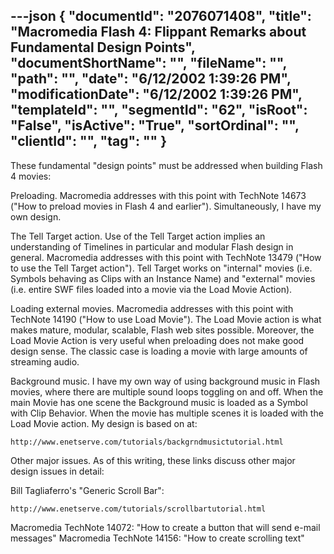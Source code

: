 ---json
{
  "documentId": "2076071408",
  "title": "Macromedia Flash 4: Flippant Remarks about Fundamental Design Points",
  "documentShortName": "",
  "fileName": "",
  "path": "",
  "date": "6/12/2002 1:39:26 PM",
  "modificationDate": "6/12/2002 1:39:26 PM",
  "templateId": "",
  "segmentId": "62",
  "isRoot": "False",
  "isActive": "True",
  "sortOrdinal": "",
  "clientId": "",
  "tag": ""
}
---

These fundamental &quot;design points&quot; must be addressed when building Flash 4 movies:

Preloading. Macromedia addresses with this point with TechNote 14673 (&quot;How to preload movies in Flash 4 and earlier&quot;). Simultaneously, I have my own design.

The Tell Target action. Use of the Tell Target action implies an understanding of Timelines in particular and modular Flash design in general. Macromedia addresses with this point with TechNote 13479 (&quot;How to use the Tell Target action&quot;). Tell Target works on &quot;internal&quot; movies (i.e. Symbols behaving as Clips with an Instance Name) and &quot;external&quot; movies (i.e. entire SWF files loaded into a movie via the Load Movie Action).

Loading external movies. Macromedia addresses with this point with TechNote 14190 (&quot;How to use Load Movie&quot;). The Load Movie action is what makes mature, modular, scalable, Flash web sites possible. Moreover, the Load Movie Action is very useful when preloading does not make good design sense. The classic case is loading a movie with large amounts of streaming audio.

Background music. I have my own way of using background music in Flash movies, where there are multiple sound loops toggling on and off. When the main Movie has one scene the Background music is loaded as a Symbol with Clip Behavior. When the movie has multiple scenes it is loaded with the Load Movie action. My design is based on at:

    http://www.enetserve.com/tutorials/backgrndmusictutorial.html

Other major issues. As of this writing, these links discuss other major design issues in detail:

Bill Tagliaferro's &quot;Generic Scroll Bar&quot;:

    http://www.enetserve.com/tutorials/scrollbartutorial.html

Macromedia TechNote 14072: &quot;How to create a button that will send e-mail messages&quot;
Macromedia TechNote 14156: &quot;How to create scrolling text&quot;
